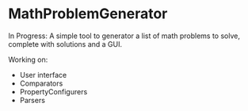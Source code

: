 # MathProblemGenerator
In Progress: A simple tool to generator a list of math problems to solve, complete with solutions and a GUI.

Working on:
- User interface
- Comparators
- PropertyConfigurers
- Parsers
